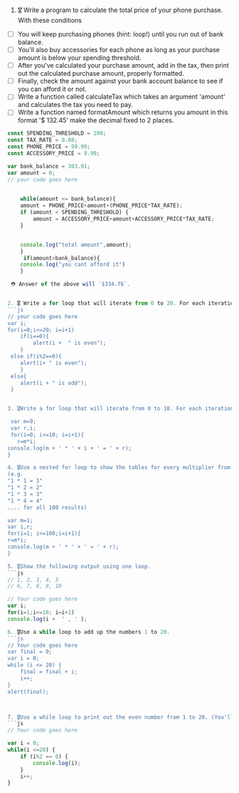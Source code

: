 1. 🎖 Write a program to calculate the total price of your phone purchase. With these conditions
 * [ ] You will keep purchasing phones (hint: loop!) until you run out of bank balance.
 * [ ] You'll also buy accessories for each phone as long as your purchase amount is below your spending threshold.
 * [ ] After you've calculated your purchase amount, add in the tax, then print out the calculated purchase amount, properly formatted.
 * [ ] Finally, check the amount against your bank account balance to see if you can afford it or not.
 * [ ] Write a function called calculateTax which takes an argument 'amount' and calculates the tax you need to pay.
 * [ ] Write a function named formatAmount which returns you amount in this format '$ 132.45' make the decimal fixed to 2 places.
```js
const SPENDING_THRESHOLD = 200;
const TAX_RATE = 0.08;
const PHONE_PRICE = 99.99;
const ACCESSORY_PRICE = 9.99;

var bank_balance = 303.91;
var amount = 0;
// your code goes here

 
	while(amount <= bank_balance){
	amount = PHONE_PRICE+amount+(PHONE_PRICE*TAX_RATE);
	if (amount < SPENDING_THRESHOLD) {
		amount = ACCESSORY_PRICE+amount+ACCESSORY_PRICE*TAX_RATE;
	}


    console.log("total amount",amount);
    }
     if(amount>bank_balance){
	console.log("you cant afford it")
    }

 ⛑ Answer of the above will `$334.76`.


2. 🎖 Write a for loop that will iterate from 0 to 20. For each iteration, it will check if the current number is even or odd, and report that to the screen using `alert` (e.g. "2 is even").
```js
// your code goes here
var i;
for(i=0;i<=20; i=i+1)
	if(i==0){
		alert(i +  " is even");
	}
 else if(i%2==0){
	alert(i+ " is even");
    }
 else{
 	alert(i + " is odd");
 }


3. 🎖Write a for loop that will iterate from 0 to 10. For each iteration of the for loop, it will multiply the number by 9 and log the result in console (e.g. "2 * 9 = 18").

 var m=9;
 var r,i;
 for(i=0; i<=10; i=i+1){
   r=m*i;
console.log(m + ' * ' + i + ' = ' + r);
}

4. 🎖Use a nested for loop to show the tables for every multiplier from 1 to 10 (100 results total).
(e.g.
"1 * 1 = 1"
"1 * 2 = 2"
"1 * 3 = 3"
"1 * 4 = 4"
.... for all 100 results)

var m=1;
var i,r;
for(i=1; i<=100;i=i+1){
r=m*i;
console.log(m + ' * ' + ' = ' + r);
}

5. 🎖Show the following output using one loop.
```js
// 1, 2, 3, 4, 5
// 6, 7, 8, 9, 10

// Your code goes here
var i;
for(i=1;i<=10; i=i+1)
console.log(i +  ' , ' );

6. 🎖Use a while loop to add up the numbers 1 to 20.
```js
// Your code goes here
var final = 0;
var i = 0;
while (i <= 20) {
    final = final + i;
    i++;
}
alert(final);



7. 🎖Use a while loop to print out the even number from 1 to 20. (You'll need Modulus for this. And an IF Statement.)
```js
// Your code goes here

var i = 0;
while(i <=20) {
    if (i%2 == 0) {
        console.log(i);
    }
    i++;
}
